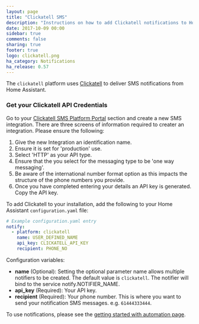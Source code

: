 ```yaml
---
layout: page
title: "Clickatell SMS"
description: "Instructions on how to add Clickatell notifications to Home Assistant."
date: 2017-10-09 00:00
sidebar: true
comments: false
sharing: true
footer: true
logo: clickatell.png
ha_category: Notifications
ha_release: 0.57
---
```



The `clickatell` platform uses [Clickatell](https://clickatell.com) to deliver SMS notifications from Home Assistant.

### Get your Clickatell API Credentials
Go to your [Clickatell SMS Platform Portal](https://portal.clickatell.com/#/) section and create a new SMS integration. There are three screens of information required to creater an integration. Please ensure the following:

1. Give the new Integration an identification name.
2. Ensure it is set for 'production' use.
3. Select 'HTTP' as your API type.
4. Ensure that the you select for the messaging type to be 'one way messaging'.
5. Be aware of the international number format option as this impacts the structure of the phone numbers you provide.
6. Once you have completed entering your details an API key is generated. Copy the API key.

To add Clickatell to your installation, add the following to your Home Assistant `configuration.yaml` file:

```yaml
# Example configuration.yaml entry
notify:
  - platform: clickatell
    name: USER_DEFINED_NAME
    api_key: CLICKATELL_API_KEY
    recipient: PHONE_NO
```

Configuration variables:

* **name** (Optional): Setting the optional parameter name allows multiple notifiers to be created. The default value is `clickatell`. The notifier will bind to the service notify.NOTIFIER_NAME.
* **api_key** (Required): Your API key.
* **recipient** (Required): Your phone number. This is where you want to send your notification SMS messages. e.g. `61444333444`.


To use notifications, please see the [getting started with automation page](https://home-assistant.io/getting-started/automation/).
